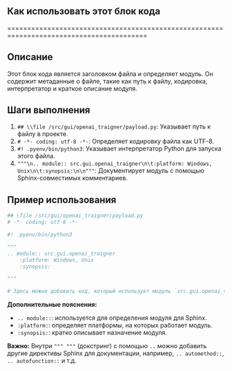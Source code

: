 ## Как использовать этот блок кода
=========================================================================================

Описание
-------------------------
Этот блок кода является заголовком файла и определяет модуль. Он содержит метаданные о файле, такие как путь к файлу, кодировка, интерпретатор и краткое описание модуля.

Шаги выполнения
-------------------------
1. `## \\file /src/gui/openai_trаigner/payload.py`: Указывает путь к файлу в проекте.
2. `# -*- coding: utf-8 -*-`: Определяет кодировку файла как UTF-8.
3. `#! .pyenv/bin/python3`: Указывает интерпретатор Python для запуска этого файла.
4. `"""\n.. module:: src.gui.openai_trаigner\n\t:platform: Windows, Unix\n\t:synopsis:\n\n"""`: Документирует модуль с помощью Sphinx-совместимых комментариев.

Пример использования
-------------------------
```python
## \file /src/gui/openai_trаigner/payload.py
# -*- coding: utf-8 -*-

#! .pyenv/bin/python3

"""
.. module:: src.gui.openai_trаigner 
	:platform: Windows, Unix
	:synopsis:

"""

# Здесь можно добавить код, который использует модуль `src.gui.openai_trаigner`
```

**Дополнительные пояснения:**

*  `.. module::`:   используется для определения модуля для Sphinx. 
*  `:platform:`: определяет платформы, на которых работает модуль.
*  `:synopsis:`:  кратко описывает назначение модуля.

**Важно:**  Внутри `""" """` (докстринг)  с помощью `..` можно добавить другие директивы Sphinx для документации, например, `.. automethod::`,  `.. autofunction::` и т.д.